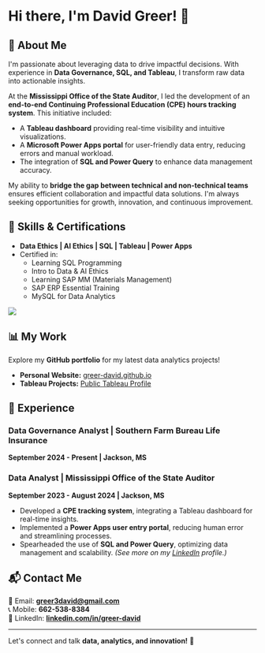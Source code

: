 # Hi there, I'm David Greer! 👋

## 🚀 About Me
I'm passionate about leveraging data to drive impactful decisions. With experience in **Data Governance, SQL, and Tableau**, I transform raw data into actionable insights.

At the **Mississippi Office of the State Auditor**, I led the development of an **end-to-end Continuing Professional Education (CPE) hours tracking system**. This initiative included:
- A **Tableau dashboard** providing real-time visibility and intuitive visualizations.
- A **Microsoft Power Apps portal** for user-friendly data entry, reducing errors and manual workload.
- The integration of **SQL and Power Query** to enhance data management accuracy.

My ability to **bridge the gap between technical and non-technical teams** ensures efficient collaboration and impactful data solutions. I'm always seeking opportunities for growth, innovation, and continuous improvement.

## 🔧 Skills & Certifications
- **Data Ethics | AI Ethics | SQL | Tableau | Power Apps**
- Certified in:
  - Learning SQL Programming
  - Intro to Data & AI Ethics
  - Learning SAP MM (Materials Management)
  - SAP ERP Essential Training
  - MySQL for Data Analytics
<p align="left">
  <img src="https://api.boot.dev/v1/users/public/a4fcde39-0019-40e5-8f95-8a441b70ec91/thumbnail" >
</p>

## 📊 My Work
Explore my **GitHub portfolio** for my latest data analytics projects!

- **Personal Website:** [greer-david.github.io](https://greer-david.github.io/)
- **Tableau Projects:** [Public Tableau Profile](https://public.tableau.com/app/profile/greer.david/vizzes)

## 💼 Experience

### **Data Governance Analyst | Southern Farm Bureau Life Insurance**
**September 2024 - Present | Jackson, MS**  

### **Data Analyst | Mississippi Office of the State Auditor**
**September 2023 - August 2024 | Jackson, MS**  
- Developed a **CPE tracking system**, integrating a Tableau dashboard for real-time insights.
- Implemented a **Power Apps user entry portal**, reducing human error and streamlining processes.
- Spearheaded the use of **SQL and Power Query**, optimizing data management and scalability.
_(See more on my [LinkedIn](https://www.linkedin.com/in/greer-david) profile.)_

## 📬 Contact Me
📧 Email: **[greer3david@gmail.com](mailto:greer3david@gmail.com)**  
📞 Mobile: **662-538-8384**  
🔗 LinkedIn: **[linkedin.com/in/greer-david](https://www.linkedin.com/in/greer-david)**  

---

Let's connect and talk **data, analytics, and innovation!** 🚀
